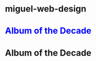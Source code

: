 # miguel-web-design

<!DOCTYPE html>
<html>
  <head>
    <meta charset="UTF-8">
    <title>title</title>
  <style type="text/css">
  </style>
  <h1 style= "color : blue;"> Album of the Decade </h1>
  </head>
  <body>
  <h1> Album of the Decade </h1>
  </body>
</html>